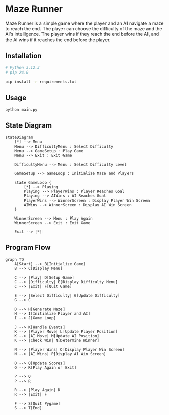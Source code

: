 # Maze Runner

Maze Runner is a simple game where the player and an AI navigate a maze to reach the end. The player can choose the difficulty of the maze and the AI's intelligence. The player wins if they reach the end before the AI, and the AI wins if it reaches the end before the player.

## Installation
```bash
# Python 3.12.3
# pip 24.0

pip install -r requirements.txt
```

## Usage
```bash
python main.py
```

## State Diagram
```mermaid
stateDiagram
    [*] --> Menu
    Menu --> DifficultyMenu : Select Difficulty
    Menu --> GameSetup : Play Game
    Menu --> Exit : Exit Game

    DifficultyMenu --> Menu : Select Difficulty Level

    GameSetup --> GameLoop : Initialize Maze and Players

    state GameLoop {
        [*] --> Playing
        Playing --> PlayerWins : Player Reaches Goal
        Playing --> AIWins : AI Reaches Goal
        PlayerWins --> WinnerScreen : Display Player Win Screen
        AIWins --> WinnerScreen : Display AI Win Screen
    }

    WinnerScreen --> Menu : Play Again
    WinnerScreen --> Exit : Exit Game

    Exit --> [*]

```

## Program Flow
```mermaid
graph TD
    A[Start] --> B[Initialize Game]
    B --> C[Display Menu]
    
    C --> |Play| D[Setup Game]
    C --> |Difficulty| E[Display Difficulty Menu]
    C --> |Exit| F[Quit Game]

    E --> |Select Difficulty| G[Update Difficulty]
    G --> C

    D --> H[Generate Maze]
    H --> I[Initialize Player and AI]
    I --> J[Game Loop]

    J --> K[Handle Events]
    K --> |Player Move| L[Update Player Position]
    K --> |AI Move| M[Update AI Position]
    K --> |Check Win| N[Determine Winner]

    N --> |Player Wins| O[Display Player Win Screen]
    N --> |AI Wins| P[Display AI Win Screen]

    O --> Q[Update Scores]
    O --> R[Play Again or Exit]

    P --> Q
    P --> R

    R --> |Play Again| D
    R --> |Exit| F

    F --> S[Quit Pygame]
    S --> T[End]

```
